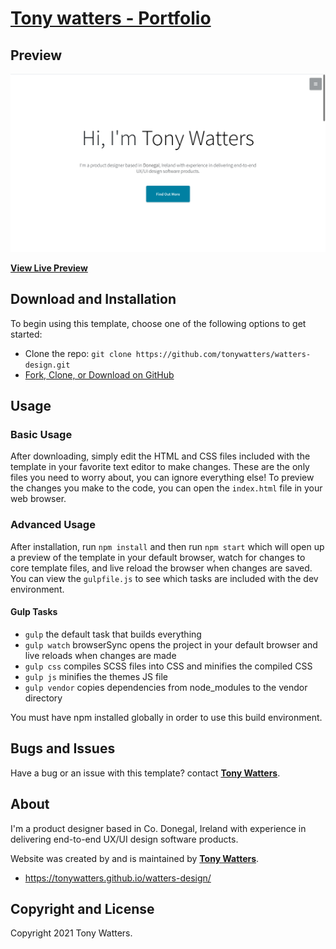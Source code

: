 # [Tony watters - Portfolio](https://tonywatters.github.io/watters-design)

## Preview

[![Watters Portfolio Preview](./img/webdesignpage.png)](https://tonywatters.github.io/watters-design)

**[View Live Preview](https://tonywatters.github.io/watters-design)**

## Download and Installation

To begin using this template, choose one of the following options to get started:

* Clone the repo: `git clone https://github.com/tonywatters/watters-design.git`
* [Fork, Clone, or Download on GitHub](https://github.com/tonywatters/watters-design.git)

## Usage

### Basic Usage

After downloading, simply edit the HTML and CSS files included with the template in your favorite text editor to make changes. These are the only files you need to worry about, you can ignore everything else! To preview the changes you make to the code, you can open the `index.html` file in your web browser.

### Advanced Usage

After installation, run `npm install` and then run `npm start` which will open up a preview of the template in your default browser, watch for changes to core template files, and live reload the browser when changes are saved. You can view the `gulpfile.js` to see which tasks are included with the dev environment.

#### Gulp Tasks

* `gulp` the default task that builds everything
* `gulp watch` browserSync opens the project in your default browser and live reloads when changes are made
* `gulp css` compiles SCSS files into CSS and minifies the compiled CSS
* `gulp js` minifies the themes JS file
* `gulp vendor` copies dependencies from node_modules to the vendor directory

You must have npm installed globally in order to use this build environment.

## Bugs and Issues

Have a bug or an issue with this template? contact **[Tony Watters](https://tonywatters.github.io)**.

## About

I'm a product designer based in Co. Donegal, Ireland with experience in delivering end-to-end UX/UI design software products.

Website was created by and is maintained by **[Tony Watters](https://tonywatters.github.io)**.

* <https://tonywatters.github.io/watters-design/>



## Copyright and License

Copyright 2021 Tony Watters.
